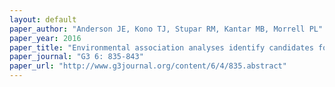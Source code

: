 ```yaml
---
layout: default
paper_author: "Anderson JE, Kono TJ, Stupar RM, Kantar MB, Morrell PL"
paper_year: 2016
paper_title: "Environmental association analyses identify candidates for abiotic stress tolerance in Glycine soja, the wild progenitor of cultivated soybeans"
paper_journal: "G3 6: 835-843"
paper_url: "http://www.g3journal.org/content/6/4/835.abstract"
---
```

